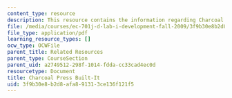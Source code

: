 ```yaml
---
content_type: resource
description: This resource contains the information regarding Charcoal Press Built-It.
file: /media/courses/ec-701j-d-lab-i-development-fall-2009/3f9b30e8b2d8afa891313ce136f121f5_MITEC_701JF09_charpre_build.pdf
file_type: application/pdf
learning_resource_types: []
ocw_type: OCWFile
parent_title: Related Resources
parent_type: CourseSection
parent_uid: a2749512-298f-1014-fdda-cc33cad4ec0d
resourcetype: Document
title: Charcoal Press Built-It
uid: 3f9b30e8-b2d8-afa8-9131-3ce136f121f5
---
```

